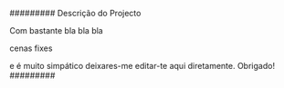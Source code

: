 #########
Descrição do Projecto

Com bastante bla bla bla

cenas fixes

e é muito simpático deixares-me editar-te aqui diretamente. Obrigado!
#########
